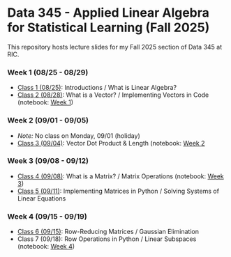 # Data 345 - Applied Linear Algebra for Statistical Learning (Fall 2025)
This repository hosts lecture slides for my Fall 2025 section of Data 345 at RIC. 

### Week 1 (08/25 - 08/29)
- [Class 1 (08/25)](D345-FA25-Class1-0825.pdf): Introductions / What is Linear Algebra?
- [Class 2 (08/28)](D345-FA25-Class2_0828.pdf): What is a Vector? / Implementing Vectors in Code (notebook: [Week 1](https://colab.research.google.com/drive/1ELZnlCkh5uSFNInoh6J7HoOrz8-1FT6-?usp=drive_link))
### Week 2 (09/01 - 09/05)
- *Note:* No class on Monday, 09/01 (holiday)
- [Class 3 (09/04)](D345-FA25-Class3-0904.pdf): Vector Dot Product & Length (notebook: [Week 2](https://colab.research.google.com/drive/18DyL4Vsc0cXpVRCubcta-rXaLTGQaPBo?usp=drive_link)
### Week 3 (09/08 - 09/12)
- [Class 4 (09/08)](D345-FA25-Class4-0908.pdf): What is a Matrix? / Matrix Operations (notebook: [Week 3](https://colab.research.google.com/drive/1A48DfBX-UfMBMo2-GbUTngXAp0N0Edw9?usp=drive_link))
- [Class 5 (09/11)](D345-FA25-Class5-0911.pdf): Implementing Matrices in Python / Solving Systems of Linear Equations
### Week 4 (09/15 - 09/19)
- [Class 6 (09/15)](D345-FA25-Class6-0915.pdf): Row-Reducing Matrices / Gaussian Elimination
- Class 7 (09/18): Row Operations in Python / Linear Subspaces (notebook: [Week 4](https://colab.research.google.com/drive/1t4_cCjFWZHTjAcB5rpngIaOmmldBtnQv?usp=drive_link))
